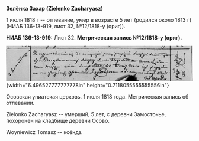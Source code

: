 **Зелёнка Захар (Zielеnko Zacharyasz)**

1 июля 1818 г -- отпевание, умер в возрасте 5 лет (родился около 1813 г)
(НИАБ 136-13-919, лист 32, №12/1818-у (ориг)).

**НИАБ 136-13-919:** Лист 32. **Метрическая запись №12/1818-у (ориг).**

![](./media/58c7bd1ee2cbae3fdb320ee0486da5abf09943a6.png){width="6.496527777777778in"
height="0.7118055555555556in"}

Осовская униатская церковь. 1 июля 1818 года. Метрическая запись об
отпевании.

Zielonko Zacharyasz -- умерший, 5 лет, с деревни Замосточье, похоронен
на кладбище деревни Осово.

Woyniewicz Tomasz -- ксёндз.
